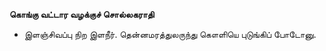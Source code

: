 **கொங்கு வட்டார வழக்குச் சொல்லகராதி**
- இளஞ்சிவப்பு நிற இளநீர். தென்னமரத்துலருந்து கௌளியெ புடுங்கிப் போடோனு.

